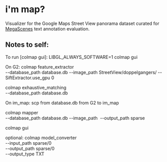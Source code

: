 # i'm map?

Visualizer for the Google Maps Street View panorama dataset curated for [MegaScenes](https://megascenes.github.io/) text annotation evaluation. 

## Notes to self:
To run [colmap gui]: LIBGL_ALWAYS_SOFTWARE=1 colmap gui

On G2: 
colmap feature_extractor \
--database_path database.db
--image_path StreetView/doppelgangers/<location>
--SiftExtractor.use_gpu 0

colmap exhaustive_matching \
--database_path database.db

On im_map:
scp from database.db from G2 to im_map

colmap mapper \
--database_path database.db
--image_path <image directory>
--output_path sparse

colmap gui 

optional:
colmap model_converter \
--input_path sparse/0 \
--output_path sparse/0 \
--output_type TXT
